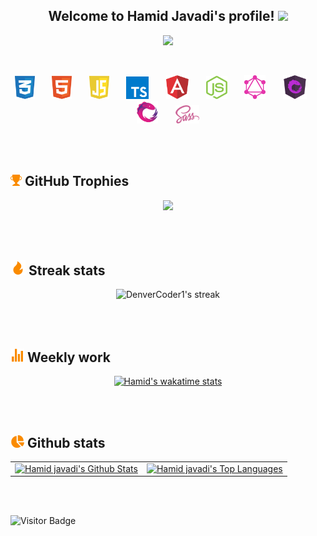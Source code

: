 <h2 align="center">
  Welcome to Hamid Javadi's profile!
  <img src="https://media.giphy.com/media/hvRJCLFzcasrR4ia7z/giphy.gif" width="28">
</h2>

<!-- https://github.com/DenverCoder1/readme-typing-svg -->
<p align="center">
  <a href="https://github.com/DenverCoder1/readme-typing-svg">
    <img src="https://readme-typing-svg.herokuapp.com/?lines=Full-stack%20developer;10%2B%20Years%20of%20experience;Always%20learning%20new%20things&font=Fira%20Code&center=true&width=440&height=45&color=FA8B00&vCenter=true&size=22">
  </a>
</p>

<!-- Languages and tools icons section -->
<br />

<p align="center">
    <img width="32px" alt="CSS" title="CSS" src="images/css.svg"/>
    <span>&#8287;&#8287;&#8287;&#8287;&#8287;</span>
    <img width="32px" alt="HTML" title="HTML" src="images/html.svg"/>
    <span>&#8287;&#8287;&#8287;&#8287;&#8287;</span>
    <img width="32px" alt="Javascript" title="Javascript" src="images/javascript.svg"/>
    <span>&#8287;&#8287;&#8287;&#8287;&#8287;</span>
    <img width="36px" alt="TypeScript" title="TypeScript" src="images/typescript.svg"/>
    <span>&#8287;&#8287;&#8287;&#8287;&#8287;</span>
    <img width="36px" alt="Angular" title="Angular" src="images/angular.svg"/>
    <span>&#8287;&#8287;&#8287;&#8287;&#8287;</span>
    <img width="34px" alt="NodeJs" title="NodeJs" src="images/nodejs.svg"/>
    <span>&#8287;&#8287;&#8287;&#8287;&#8287;</span>
    <img width="34px" alt="GraphQL" title="GraphQL" src="images/graphql.svg"/>
    <span>&#8287;&#8287;&#8287;&#8287;&#8287;</span>
    <img width="38px" alt="NgRx" title="NgRx" src="images/ngrx.svg"/>
    <span>&#8287;&#8287;&#8287;&#8287;&#8287;</span>
    <img width="34px" alt="Rxjs" title="Rxjs" src="images/rxjs.svg"/>
    <span>&#8287;&#8287;&#8287;&#8287;&#8287;</span>
    <img width="38px" alt="Sass" title="Sass" src="images/sass.svg"/>
</p>
<br />
<br />

## <img src="./images/trophy-fill.svg" width="18" /> GitHub Trophies

<p align="center">
    <img src="https://github-profile-trophy.vercel.app/?username=hamidjavadi&theme=chalk&column=6" />
</p>

<!-- GitHub Readme Streak Stats - https://github.com/DenverCoder1/github-readme-streak-stats -->
<br />
<br />

## <img src="./images/fire-fill.svg" width="24" /> Streak stats

<p align="center">
    <img title="🔥 Get streak stats for your profile at git.io/streak-stats" alt="DenverCoder1's streak" src="https://github-readme-streak-stats.herokuapp.com/?user=hamidjavadi&theme=highcontrast&hide_border=true"/>
</p>

<br />
<br />

## <img src="./images/stats-chart-sharp.svg" width="22" /> Weekly work

<p align="center">
    <a title="Get your stats!" href="https://github.com/anuraghazra/github-readme-stats">
        <img alt="Hamid's wakatime stats" title="Hamid's wakatime stats" src="https://github-readme-stats.vercel.app/api/wakatime?username=hamidjavadi&langs_count=8&layout=default&theme=react&hide_border=true&bg_color=1F222E&title_color=FA8B00&icon_color=F8D866&custom_title=Hamid's%20Wakatime%20Stats">
    </a>
</p>

<!-- https://github.com/anuraghazra/github-readme-stats -->
<br />
<br />

## <img src="./images/chart-pie.svg" width="22" /> Github stats

<div align="center">
<table>
    <tbody>
        <tr style="border: none;">
            <td style="border: none;">
                <a title="Get your stats!" href="https://github.com/anuraghazra/github-readme-stats">
                    <img alt="Hamid javadi's Github Stats" src="https://denvercoder1-github-readme-stats.vercel.app/api/?username=hamidjavadi&show_icons=true&count_private=true&theme=react&hide_border=true&bg_color=1F222E&title_color=FA8B00&icon_color=F8D866" height="192px"/>
                </a>
            </td>
            <td style="border: none;">
                <a title="Get your stats!" href="https://github.com/anuraghazra/github-readme-stats">
                    <img alt="Hamid javadi's Top Languages" src="https://github-readme-stats.vercel.app/api/top-langs/?username=hamidjavadi&langs_count=8&layout=compact&theme=react&hide_border=true&bg_color=1F222E&title_color=FA8B00&icon_color=F8D866" height="192px"/>
                </a>
            </td>
        </tr>
    </tbody>
</table>
</div>

<br />
<br />

![Visitor Badge](https://visitor-badge.laobi.icu/badge?page_id=hamidjavadi.hamidjavadi)
